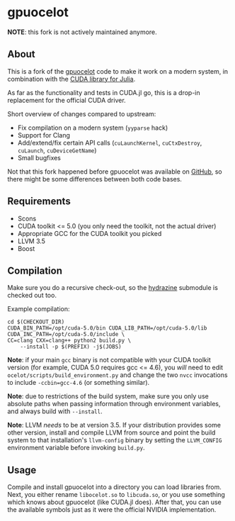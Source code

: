 gpuocelot
=========

**NOTE**: this fork is not actively maintained anymore.

About
-----

This is a fork of the [gpuocelot](https://code.google.com/p/gpuocelot/) code to
make it work on a modern system, in combination with the [CUDA library for
Julia](https://github.com/maleadt/CUDA.jl).

As far as the functionality and tests in CUDA.jl go, this is a drop-in
replacement for the official CUDA driver.

Short overview of changes compared to upstream:

* Fix compilation on a modern system (`yyparse` hack)
* Support for Clang
* Add/extend/fix certain API calls (`cuLaunchKernel`, `cuCtxDestroy`,
  `cuLaunch`, `cuDeviceGetName`)
* Small bugfixes

Not that this fork happened before gpuocelot was available on
[GitHub](https://github.com/gtcasl/gpuocelot), so there might be some differences
between both code bases.


Requirements
------------

* Scons
* CUDA toolkit <= 5.0 (you only need the toolkit, not the actual driver)
* Appropriate GCC for the CUDA toolkit you picked
* LLVM 3.5
* Boost


Compilation
-----------

Make sure you do a recursive check-out, so the
[hydrazine](https://github.com/maleadt/hydrazine) submodule is checked out too.

Example compilation:

    cd $(CHECKOUT_DIR)
    CUDA_BIN_PATH=/opt/cuda-5.0/bin CUDA_LIB_PATH=/opt/cuda-5.0/lib CUDA_INC_PATH=/opt/cuda-5.0/include \
    CC=clang CXX=clang++ python2 build.py \
        --install -p $(PREFIX) -j$(JOBS)

**Note**: if your main `gcc` binary is not compatible with your CUDA toolkit
version (for example, CUDA 5.0 requires gcc <= 4.6), you _will_ need to edit
`ocelot/scripts/build_environment.py` and change the two `nvcc` invocations to
include `-ccbin=gcc-4.6` (or something similar).

**Note**: due to restrictions of the build system, make sure you only use
absolute paths when passing information through environment variables, and
always build with `--install`.

**Note**: LLVM *needs* to be at version 3.5. If your distribution provides some
other version, install and compile LLVM from source and point the build system
to that installation's `llvm-config` binary by setting the `LLVM_CONFIG`
environment variable before invoking `build.py`.


Usage
-----

Compile and install gpuocelot into a directory you can load libraries from.
Next, you either rename `libocelot.so` to `libcuda.so`, or you use something
which knows about gpuocelot (like CUDA.jl does). After that, you can use the
available symbols just as it were the official NVIDIA implementation.

